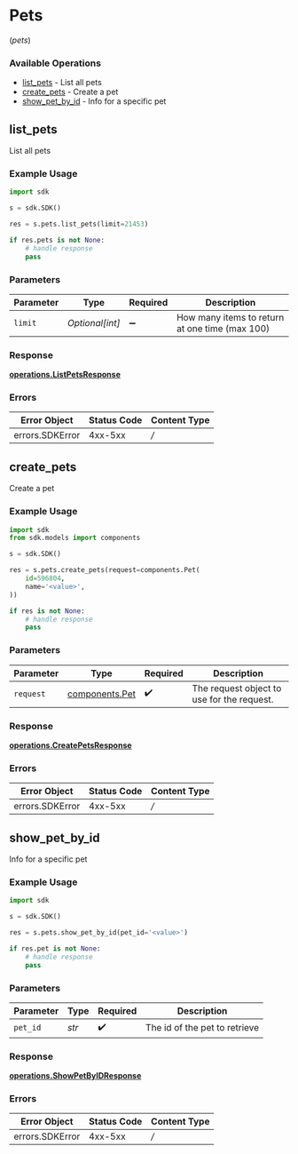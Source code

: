 # Pets
(*pets*)

### Available Operations

* [list_pets](#list_pets) - List all pets
* [create_pets](#create_pets) - Create a pet
* [show_pet_by_id](#show_pet_by_id) - Info for a specific pet

## list_pets

List all pets

### Example Usage

```python
import sdk

s = sdk.SDK()

res = s.pets.list_pets(limit=21453)

if res.pets is not None:
    # handle response
    pass

```

### Parameters

| Parameter                                      | Type                                           | Required                                       | Description                                    |
| ---------------------------------------------- | ---------------------------------------------- | ---------------------------------------------- | ---------------------------------------------- |
| `limit`                                        | *Optional[int]*                                | :heavy_minus_sign:                             | How many items to return at one time (max 100) |


### Response

**[operations.ListPetsResponse](../../models/operations/listpetsresponse.md)**
### Errors

| Error Object    | Status Code     | Content Type    |
| --------------- | --------------- | --------------- |
| errors.SDKError | 4xx-5xx         | */*             |

## create_pets

Create a pet

### Example Usage

```python
import sdk
from sdk.models import components

s = sdk.SDK()

res = s.pets.create_pets(request=components.Pet(
    id=596804,
    name='<value>',
))

if res is not None:
    # handle response
    pass

```

### Parameters

| Parameter                                        | Type                                             | Required                                         | Description                                      |
| ------------------------------------------------ | ------------------------------------------------ | ------------------------------------------------ | ------------------------------------------------ |
| `request`                                        | [components.Pet](../../models/components/pet.md) | :heavy_check_mark:                               | The request object to use for the request.       |


### Response

**[operations.CreatePetsResponse](../../models/operations/createpetsresponse.md)**
### Errors

| Error Object    | Status Code     | Content Type    |
| --------------- | --------------- | --------------- |
| errors.SDKError | 4xx-5xx         | */*             |

## show_pet_by_id

Info for a specific pet

### Example Usage

```python
import sdk

s = sdk.SDK()

res = s.pets.show_pet_by_id(pet_id='<value>')

if res.pet is not None:
    # handle response
    pass

```

### Parameters

| Parameter                     | Type                          | Required                      | Description                   |
| ----------------------------- | ----------------------------- | ----------------------------- | ----------------------------- |
| `pet_id`                      | *str*                         | :heavy_check_mark:            | The id of the pet to retrieve |


### Response

**[operations.ShowPetByIDResponse](../../models/operations/showpetbyidresponse.md)**
### Errors

| Error Object    | Status Code     | Content Type    |
| --------------- | --------------- | --------------- |
| errors.SDKError | 4xx-5xx         | */*             |
